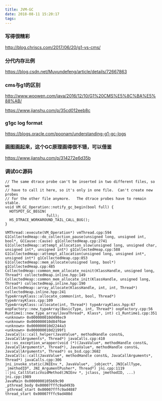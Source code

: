 ```yaml
---
title: JVM-GC
date: 2018-08-11 15:20:17
tags:
---
```


### 写得很精彩
http://blog.chriscs.com/2017/06/20/g1-vs-cms/

### 分代内存比例
https://blog.csdn.net/Muyundefeng/article/details/72667863

### cms与g1的区别
http://www.woowen.com/java/2016/12/10/G1%20CMS%E5%8C%BA%E5%88%AB/

https://www.jianshu.com/p/35cd012eeb8c

### g1gc log format
https://blogs.oracle.com/poonam/understanding-g1-gc-logs

### 画图画起来，这个GC原理画得很不错，可以借鉴
https://www.jianshu.com/p/314272e6d35b

### 调试GC源码
```
// The same dtrace probe can't be inserted in two different files, so we
// have to call it here, so it's only in one file.  Can't create new probes
// for the other file anymore.   The dtrace probes have to remain stable.
void VM_GC_Operation::notify_gc_begin(bool full) {
  HOTSPOT_GC_BEGIN(
                   full);
  HS_DTRACE_WORKAROUND_TAIL_CALL_BUG();
}

VMThread::execute(VM_Operation*) vmThread.cpp:594
G1CollectedHeap::do_collection_pause(unsigned long, unsigned int, bool*, GCCause::Cause) g1CollectedHeap.cpp:2741
G1CollectedHeap::attempt_allocation_slow(unsigned long, unsigned char, unsigned int*, unsigned int*) g1CollectedHeap.cpp:588
G1CollectedHeap::attempt_allocation(unsigned long, unsigned int*, unsigned int*) g1CollectedHeap.cpp:853
G1CollectedHeap::mem_allocate(unsigned long, bool*) g1CollectedHeap.cpp:485
CollectedHeap::common_mem_allocate_noinit(KlassHandle, unsigned long, Thread*) collectedHeap.inline.hpp:149
CollectedHeap::common_mem_allocate_init(KlassHandle, unsigned long, Thread*) collectedHeap.inline.hpp:190
CollectedHeap::array_allocate(KlassHandle, int, int, Thread*) collectedHeap.inline.hpp:241
TypeArrayKlass::allocate_common(int, bool, Thread*) typeArrayKlass.cpp:109
TypeArrayKlass::allocate(int, Thread*) typeArrayKlass.hpp:67
oopFactory::new_typeArray(BasicType, int, Thread*) oopFactory.cpp:56
Runtime1::new_type_array(JavaThread*, Klass*, int) c1_Runtime1.cpp:351
<unknown> 0x000000010d498ec9
<unknown> 0x000000010d84f0ae
<unknown> 0x000000010d2244a3
<unknown> 0x000000010d2199f1
JavaCalls::call_helper(JavaValue*, methodHandle const&, JavaCallArguments*, Thread*) javaCalls.cpp:410
os::os_exception_wrapper(void (*)(JavaValue*, methodHandle const&, JavaCallArguments*, Thread*), JavaValue*, methodHandle const&, JavaCallArguments*, Thread*) os_bsd.cpp:3682
JavaCalls::call(JavaValue*, methodHandle const&, JavaCallArguments*, Thread*) javaCalls.cpp:306
jni_invoke_static(JNIEnv_*, JavaValue*, _jobject*, JNICallType, _jmethodID*, JNI_ArgumentPusher*, Thread*) jni.cpp:1119
::jni_CallStaticVoidMethod(JNIEnv *, jclass, jmethodID, ...) jni.cpp:1989
JavaMain 0x0000000105b69c90
_pthread_body 0x00007fffc9ad493b
_pthread_start 0x00007fffc9ad4887
thread_start 0x00007fffc9ad408d
```